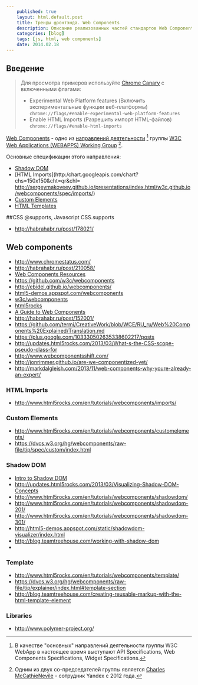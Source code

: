 ```yaml
---
    published: true
    layout: html.default.post
    title: Тренды фронтэнда. Web Components
    description: Описание реализованных частей стандартов Web Components
    categories: [blog]
    tags: [js, html, web components]
    date: 2014.02.18
---
```


## Введение

> Для просмотра примеров используйте [Chrome Canary](https://www.google.com/intl/en/chrome/browser/canary.html) с включенными флагами:
>
> *    Experimental Web Platform features (Включить экспериментальные функции веб-платформы)  
       `chrome://flags/#enable-experimental-web-platform-features`
> *    Enable HTML Imports (Разрешить импорт HTML-файлов)  
       `chrome://flags/#enable-html-imports`

[Web Components](http://w3c.github.io/webcomponents/explainer/) - одно из [направлений деятельности](http://www.w3.org/2008/webapps/wiki/PubStatus) [^1] группы [W3C Web Applications (WEBAPPS) Working Group](http://www.w3.org/2008/webapps/) [^2].

Основные спецификации этого направления:

* [Shadow DOM](http://w3c.github.io/webcomponents/spec/shadow/)
* [HTML Imports](http:/chart.googleapis.com/chart?chs=150x150&cht=qr&chl= http://sergeymakoveev.github.io/presentations/index.html/w3c.github.io/webcomponents/spec/imports/)
* [Custom Elements](http://w3c.github.io/webcomponents/spec/custom/)
* [HTML Templates](https://dvcs.w3.org/hg/webcomponents/raw-file/tip/spec/templates/)

##CSS @supports, Javascript CSS.supports
* <http://habrahabr.ru/post/178021/>

## Web components
* <http://www.chromestatus.com/>
* <http://habrahabr.ru/post/210058/>
* [Web Components Resources](http://ebidel.github.io/webcomponents/)
* <https://github.com/w3c/webcomponents>
* <http://ebidel.github.io/webcomponents/>
* [html5-demos.appspot.com/webcomponents](http://html5-demos.appspot.com/static/webcomponents/index.html)
* [w3c/webcomponents](https://dvcs.w3.org/hg/webcomponents/raw-file/tip/explainer/index.html)
* [html5rocks](http://www.html5rocks.com/en/tutorials/#webcomponents)
* [A Guide to Web Components](http://css-tricks.com/modular-future-web-components/)
* <http://habrahabr.ru/post/152001/>
* <https://github.com/termi/CreativeWork/blob/WCE/RU_ru/Web%20Components%20Explained/Translation.md>
* <https://plus.google.com/103330502635338602217/posts>
* <http://updates.html5rocks.com/2013/03/What-s-the-CSS-scope-pseudo-class-for>
* <http://www.webcomponentsshift.com/>
* <http://jonrimmer.github.io/are-we-componentized-yet/>
* <http://markdalgleish.com/2013/11/web-components-why-youre-already-an-expert/>

### HTML Imports
* <http://www.html5rocks.com/en/tutorials/webcomponents/imports/>

### Custom Elements
* <http://www.html5rocks.com/en/tutorials/webcomponents/customelements/>
* <https://dvcs.w3.org/hg/webcomponents/raw-file/tip/spec/custom/index.html>


### Shadow DOM
* [Intro to Shadow DOM](http://net.tutsplus.com/tutorials/html-css-techniques/intro-to-shadow-dom/)
* <http://updates.html5rocks.com/2013/03/Visualizing-Shadow-DOM-Concepts>
* <http://www.html5rocks.com/en/tutorials/webcomponents/shadowdom/>
* <http://www.html5rocks.com/en/tutorials/webcomponents/shadowdom-201/>
* <http://www.html5rocks.com/en/tutorials/webcomponents/shadowdom-301/>
* <http://html5-demos.appspot.com/static/shadowdom-visualizer/index.html>
* <http://blog.teamtreehouse.com/working-with-shadow-dom>
*

### Template
* <http://www.html5rocks.com/en/tutorials/webcomponents/template/>
* <https://dvcs.w3.org/hg/webcomponents/raw-file/tip/explainer/index.html#template-section>
* <http://blog.teamtreehouse.com/creating-reusable-markup-with-the-html-template-element>

### Libraries
* <http://www.polymer-project.org/>

[^1]: В качестве "основных" направлений деятельности группы W3C WebApp в настоящее время выступают API Specifications, Web Components Specifications, Widget Specifications.
[^2]: Одним из двух со-председателей группы является [Charles McCathieNevile](http://tech.yandex.ru/people/23169/) - сотрудник Yandex с 2012 года.
